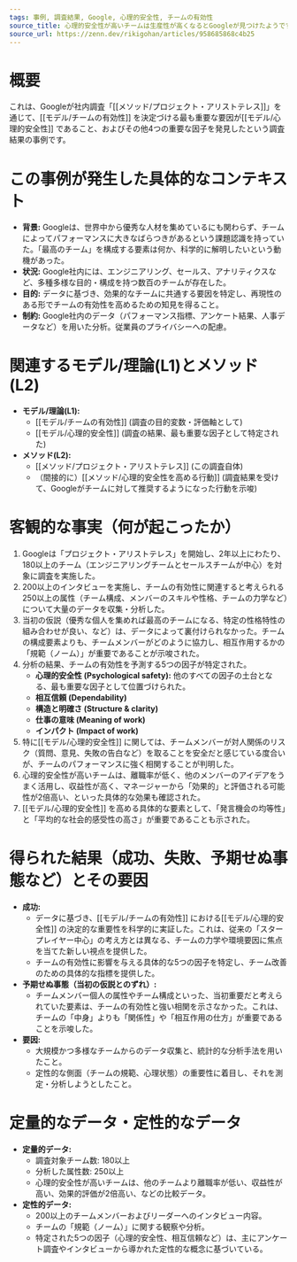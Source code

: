 ```yaml
---
tags: 事例, 調査結果, Google, 心理的安全性, チームの有効性
source_title: 心理的安全性が高いチームは生産性が高くなるとGoogleが見つけたようです
source_url: https://zenn.dev/rikigohan/articles/958685868c4b25
---
```


# 概要

これは、Googleが社内調査「[[メソッド/プロジェクト・アリストテレス]]」を通じて、[[モデル/チームの有効性]] を決定づける最も重要な要因が[[モデル/心理的安全性]] であること、およびその他4つの重要な因子を発見したという調査結果の事例です。

# この事例が発生した具体的なコンテキスト

* **背景:** Googleは、世界中から優秀な人材を集めているにも関わらず、チームによってパフォーマンスに大きなばらつきがあるという課題認識を持っていた。「最高のチーム」を構成する要素は何か、科学的に解明したいという動機があった。
* **状況:** Google社内には、エンジニアリング、セールス、アナリティクスなど、多種多様な目的・構成を持つ数百のチームが存在した。
* **目的:** データに基づき、効果的なチームに共通する要因を特定し、再現性のある形でチームの有効性を高めるための知見を得ること。
* **制約:** Google社内のデータ（パフォーマンス指標、アンケート結果、人事データなど）を用いた分析。従業員のプライバシーへの配慮。

# 関連するモデル/理論(L1)とメソッド(L2)

* **モデル/理論(L1):**
    * [[モデル/チームの有効性]] (調査の目的変数・評価軸として)
    * [[モデル/心理的安全性]] (調査の結果、最も重要な因子として特定された)
* **メソッド(L2):**
    * [[メソッド/プロジェクト・アリストテレス]] (この調査自体)
    * （間接的に）[[メソッド/心理的安全性を高める行動]] (調査結果を受けて、Googleがチームに対して推奨するようになった行動を示唆)

# 客観的な事実（何が起こったか）

1.  Googleは「プロジェクト・アリストテレス」を開始し、2年以上にわたり、180以上のチーム（エンジニアリングチームとセールスチームが中心）を対象に調査を実施した。
2.  200以上のインタビューを実施し、チームの有効性に関連すると考えられる250以上の属性（チーム構成、メンバーのスキルや性格、チームの力学など）について大量のデータを収集・分析した。
3.  当初の仮説（優秀な個人を集めれば最高のチームになる、特定の性格特性の組み合わせが良い、など）は、データによって裏付けられなかった。チームの構成要素よりも、チームメンバーがどのように協力し、相互作用するかの「規範（ノーム）」が重要であることが示唆された。
4.  分析の結果、チームの有効性を予測する5つの因子が特定された。
    * **心理的安全性 (Psychological safety):** 他のすべての因子の土台となる、最も重要な因子として位置づけられた。
    * **相互信頼 (Dependability)**
    * **構造と明確さ (Structure & clarity)**
    * **仕事の意味 (Meaning of work)**
    * **インパクト (Impact of work)**
5.  特に[[モデル/心理的安全性]] に関しては、チームメンバーが対人関係のリスク（質問、意見、失敗の告白など）を取ることを安全だと感じている度合いが、チームのパフォーマンスに強く相関することが判明した。
6.  心理的安全性が高いチームは、離職率が低く、他のメンバーのアイデアをうまく活用し、収益性が高く、マネージャーから「効果的」と評価される可能性が2倍高い、といった具体的な効果も確認された。
7.  [[モデル/心理的安全性]] を高める具体的な要素として、「発言機会の均等性」と「平均的な社会的感受性の高さ」が重要であることも示された。

# 得られた結果（成功、失敗、予期せぬ事態など）とその要因

* **成功:**
    * データに基づき、[[モデル/チームの有効性]] における[[モデル/心理的安全性]] の決定的な重要性を科学的に実証した。これは、従来の「スタープレイヤー中心」の考え方とは異なる、チームの力学や環境要因に焦点を当てた新しい視点を提供した。
    * チームの有効性に影響を与える具体的な5つの因子を特定し、チーム改善のための具体的な指標を提供した。
* **予期せぬ事態（当初の仮説とのずれ）:**
    * チームメンバー個人の属性やチーム構成といった、当初重要だと考えられていた要素は、チームの有効性と強い相関を示さなかった。これは、チームの「中身」よりも「関係性」や「相互作用の仕方」が重要であることを示唆した。
* **要因:**
    * 大規模かつ多様なチームからのデータ収集と、統計的な分析手法を用いたこと。
    * 定性的な側面（チームの規範、心理状態）の重要性に着目し、それを測定・分析しようとしたこと。

# 定量的なデータ・定性的なデータ

* **定量的データ:**
    * 調査対象チーム数: 180以上
    * 分析した属性数: 250以上
    * 心理的安全性が高いチームは、他のチームより離職率が低い、収益性が高い、効果的評価が2倍高い、などの比較データ。
* **定性的データ:**
    * 200以上のチームメンバーおよびリーダーへのインタビュー内容。
    * チームの「規範（ノーム）」に関する観察や分析。
    * 特定された5つの因子（心理的安全性、相互信頼など）は、主にアンケート調査やインタビューから導かれた定性的な概念に基づいている。

